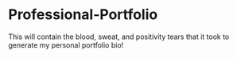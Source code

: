 # Professional-Portfolio
This will contain the blood, sweat,  and positivity tears that it took to generate my personal portfolio bio!
